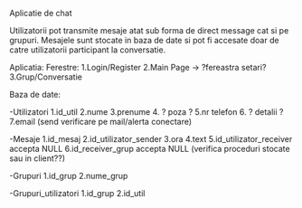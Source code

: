 Aplicatie de chat   

 Utilizatorii pot transmite mesaje atat sub forma de direct message cat si pe grupuri.
 Mesajele sunt stocate in baza de date si pot fi accesate doar de catre utilizatorii participant la conversatie. 

Aplicatia:
	Ferestre:
	1.Login/Register
	2.Main Page -> ?fereastra setari?
	3.Grup/Conversatie

Baza de date:

-Utilizatori
1.id_util
2.nume
3.prenume
4. ? poza ?
5.nr telefon
6. ? detalii ?
7.email
(send verificare pe mail/alerta conectare)

-Mesaje
1.id_mesaj
2.id_utilizator_sender
3.ora
4.text
5.id_utilizator_receiver accepta NULL
6.id_receiver_grup accepta NULL
(verifica proceduri stocate sau in client??)

-Grupuri
1.id_grup
2.nume_grup

-Grupuri_utilizatori
1.id_grup
2.id_util


